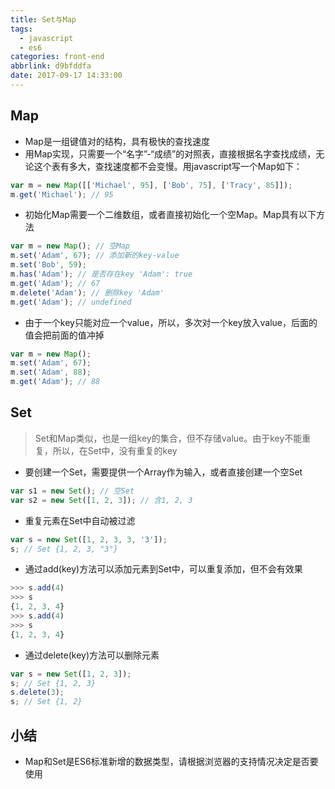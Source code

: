 ```yaml
---
title: Set与Map
tags:
  - javascript
  - es6
categories: front-end
abbrlink: d9bfddfa
date: 2017-09-17 14:33:00
---
```


Map
---

- Map是一组键值对的结构，具有极快的查找速度
- 用Map实现，只需要一个“名字”-“成绩”的对照表，直接根据名字查找成绩，无论这个表有多大，查找速度都不会变慢。用javascript写一个Map如下：

```js
var m = new Map([['Michael', 95], ['Bob', 75], ['Tracy', 85]]);
m.get('Michael'); // 95
```

- 初始化Map需要一个二维数组，或者直接初始化一个空Map。Map具有以下方法

```js
var m = new Map(); // 空Map
m.set('Adam', 67); // 添加新的key-value
m.set('Bob', 59);
m.has('Adam'); // 是否存在key 'Adam': true
m.get('Adam'); // 67
m.delete('Adam'); // 删除key 'Adam'
m.get('Adam'); // undefined
```

- 由于一个key只能对应一个value，所以，多次对一个key放入value，后面的值会把前面的值冲掉

```js
var m = new Map();
m.set('Adam', 67);
m.set('Adam', 88);
m.get('Adam'); // 88
```

Set
---

> Set和Map类似，也是一组key的集合，但不存储value。由于key不能重复，所以，在Set中，没有重复的key

- 要创建一个Set，需要提供一个Array作为输入，或者直接创建一个空Set

```js
var s1 = new Set(); // 空Set
var s2 = new Set([1, 2, 3]); // 含1, 2, 3
```

- 重复元素在Set中自动被过滤

```js
var s = new Set([1, 2, 3, 3, '3']);
s; // Set {1, 2, 3, "3"}
```

- 通过add(key)方法可以添加元素到Set中，可以重复添加，但不会有效果

```js
>>> s.add(4)
>>> s
{1, 2, 3, 4}
>>> s.add(4)
>>> s
{1, 2, 3, 4}
```

- 通过delete(key)方法可以删除元素

```js
var s = new Set([1, 2, 3]);
s; // Set {1, 2, 3}
s.delete(3);
s; // Set {1, 2}
```

小结
---

- Map和Set是ES6标准新增的数据类型，请根据浏览器的支持情况决定是否要使用
